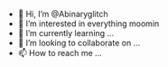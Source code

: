 - 👋 Hi, I’m @Abinaryglitch
- 👀 I’m interested in everything moomin
- 🌱 I’m currently learning ...
- 💞️ I’m looking to collaborate on ...
- 📫 How to reach me ...

<!---
Abinaryglitch/Abinaryglitch is a ✨ special ✨ repository because its `README.md` (this file) appears on your GitHub profile.
You can click the Preview link to take a look at your changes.
--->
